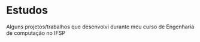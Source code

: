 # Estudos
Alguns projetos/trabalhos que desenvolvi durante meu curso de Engenharia de computação no IFSP

